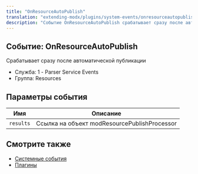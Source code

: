 ```yaml
---
title: "OnResourceAutoPublish"
translation: "extending-modx/plugins/system-events/onresourceautopublish"
description: "Событие OnResourceAutoPublish срабатывает сразу после автоматической публикации"
---
```


## Событие: OnResourceAutoPublish

Срабатывает сразу после автоматической публикации 

- Служба: 1 - Parser Service Events
- Группа: Resources

## Параметры события

| Имя    | Описание                                            |
| ------ | --------------------------------------------------- |
| `results` | Ссылка на объект modResourcePublishProcessor     |

## Смотрите также

- [Системные события](extending-modx/plugins/system-events "Системные события")
- [Плагины](extending-modx/plugins "Плагины")